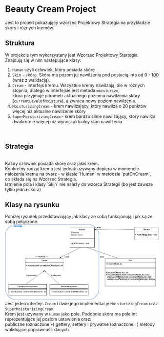 # Beauty Cream Project

Jest to projekt pokazujący wzorzec Projektowy Strategia na przykładzie skóry i różnych kremów.<br/>

## Struktura 
W projekcie tym wykorzystany jest Wzorzec Projektowy Startegia.<br/>
Znajdują się w nim następujące klasy:
1. `Human` czyli człowiek, który posiada skórę
2. `Skin` - skóra. Skóra ma pozom jej nawilżenia pod postacią inta od 0 - 100 (wraz z walidacją).
3. `Cream` - interfejs kremu. Wszystkie kremy nawilżają, ale w różnych stopniu, dlatego w interfejsie jest metoda `moisturize`,<br/>
ktora przyjmuje parametr aktualnego poziomu nawilżenia skóry (`currentLevelOfMoisture`), a zwraca nowy poziom nawilżenia.
4. `MoisturizingCream` - krem nawilżający, który nawilża o 20 punktów więcej niż aktualne nawilżenie skóry
5. `SuperMoisturizingCream` - krem bardzo silnie nawilżający, który nawilża dwukrotnie więcej niż wynosi aktualny stan nawilżenia
<Br/>

## Strategia
<br/>
Każdy człowiek posiada skórę oraz jakiś krem. <br/>
Konkretny rodzaj kremu jest jednak używany dopiero w momencie nałożenia kremu na twarz - w klasie `Human` w metodzie `putOnCream`,<br/>
co składa się na Wzorzec Strategia. <br/>
Istnienie pola i klasy `Skin` nie należy do wzorca Strategii (bo jest zawsze tylko jedna skóra)

## Klasy na rysunku
Poniżej rysunek przedstawiający jak klasy ze sobą funkcjonują i jak są ze sobą połączone.
![Alt text](BeautyCreamUML.png?raw=true "Jak klasy są ze sobą połączone") <br/>
Jest jeden interfejs `Cream` i dwie jego implementacje `MoisturizingCream` oraz `SuperMoisturizingCream`. <br/>
Krem jest używany w `Human` jako pole. Podobnie skóra ma pole int reprezentujące jej poziom ustawienia oraz:<br/>
publiczne (oznaczone `+`) gettery, settery i prywatne (oznaczone `-`) metody walidujące poprawność danych. <br/>
